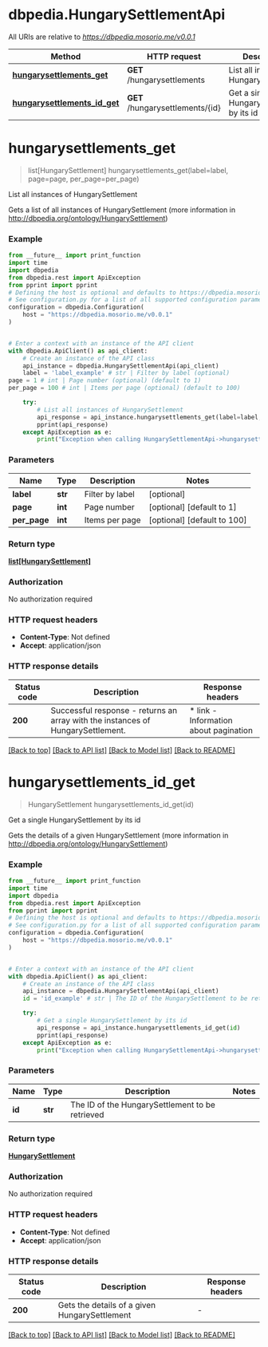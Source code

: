 # dbpedia.HungarySettlementApi

All URIs are relative to *https://dbpedia.mosorio.me/v0.0.1*

Method | HTTP request | Description
------------- | ------------- | -------------
[**hungarysettlements_get**](HungarySettlementApi.md#hungarysettlements_get) | **GET** /hungarysettlements | List all instances of HungarySettlement
[**hungarysettlements_id_get**](HungarySettlementApi.md#hungarysettlements_id_get) | **GET** /hungarysettlements/{id} | Get a single HungarySettlement by its id


# **hungarysettlements_get**
> list[HungarySettlement] hungarysettlements_get(label=label, page=page, per_page=per_page)

List all instances of HungarySettlement

Gets a list of all instances of HungarySettlement (more information in http://dbpedia.org/ontology/HungarySettlement)

### Example

```python
from __future__ import print_function
import time
import dbpedia
from dbpedia.rest import ApiException
from pprint import pprint
# Defining the host is optional and defaults to https://dbpedia.mosorio.me/v0.0.1
# See configuration.py for a list of all supported configuration parameters.
configuration = dbpedia.Configuration(
    host = "https://dbpedia.mosorio.me/v0.0.1"
)


# Enter a context with an instance of the API client
with dbpedia.ApiClient() as api_client:
    # Create an instance of the API class
    api_instance = dbpedia.HungarySettlementApi(api_client)
    label = 'label_example' # str | Filter by label (optional)
page = 1 # int | Page number (optional) (default to 1)
per_page = 100 # int | Items per page (optional) (default to 100)

    try:
        # List all instances of HungarySettlement
        api_response = api_instance.hungarysettlements_get(label=label, page=page, per_page=per_page)
        pprint(api_response)
    except ApiException as e:
        print("Exception when calling HungarySettlementApi->hungarysettlements_get: %s\n" % e)
```

### Parameters

Name | Type | Description  | Notes
------------- | ------------- | ------------- | -------------
 **label** | **str**| Filter by label | [optional] 
 **page** | **int**| Page number | [optional] [default to 1]
 **per_page** | **int**| Items per page | [optional] [default to 100]

### Return type

[**list[HungarySettlement]**](HungarySettlement.md)

### Authorization

No authorization required

### HTTP request headers

 - **Content-Type**: Not defined
 - **Accept**: application/json

### HTTP response details
| Status code | Description | Response headers |
|-------------|-------------|------------------|
**200** | Successful response - returns an array with the instances of HungarySettlement. |  * link - Information about pagination <br>  |

[[Back to top]](#) [[Back to API list]](../README.md#documentation-for-api-endpoints) [[Back to Model list]](../README.md#documentation-for-models) [[Back to README]](../README.md)

# **hungarysettlements_id_get**
> HungarySettlement hungarysettlements_id_get(id)

Get a single HungarySettlement by its id

Gets the details of a given HungarySettlement (more information in http://dbpedia.org/ontology/HungarySettlement)

### Example

```python
from __future__ import print_function
import time
import dbpedia
from dbpedia.rest import ApiException
from pprint import pprint
# Defining the host is optional and defaults to https://dbpedia.mosorio.me/v0.0.1
# See configuration.py for a list of all supported configuration parameters.
configuration = dbpedia.Configuration(
    host = "https://dbpedia.mosorio.me/v0.0.1"
)


# Enter a context with an instance of the API client
with dbpedia.ApiClient() as api_client:
    # Create an instance of the API class
    api_instance = dbpedia.HungarySettlementApi(api_client)
    id = 'id_example' # str | The ID of the HungarySettlement to be retrieved

    try:
        # Get a single HungarySettlement by its id
        api_response = api_instance.hungarysettlements_id_get(id)
        pprint(api_response)
    except ApiException as e:
        print("Exception when calling HungarySettlementApi->hungarysettlements_id_get: %s\n" % e)
```

### Parameters

Name | Type | Description  | Notes
------------- | ------------- | ------------- | -------------
 **id** | **str**| The ID of the HungarySettlement to be retrieved | 

### Return type

[**HungarySettlement**](HungarySettlement.md)

### Authorization

No authorization required

### HTTP request headers

 - **Content-Type**: Not defined
 - **Accept**: application/json

### HTTP response details
| Status code | Description | Response headers |
|-------------|-------------|------------------|
**200** | Gets the details of a given HungarySettlement |  -  |

[[Back to top]](#) [[Back to API list]](../README.md#documentation-for-api-endpoints) [[Back to Model list]](../README.md#documentation-for-models) [[Back to README]](../README.md)


